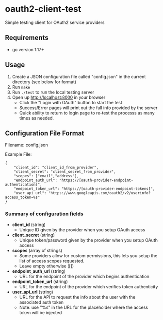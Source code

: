 # oauth2-client-test
Simple testing client for OAuth2 service providers

## Requirements
* go version 1.17+

## Usage

1. Create a JSON configuration file called "config.json" in the current directory (see below for format)
2. Run `make`
3. Run `./test` to run the local testing server
4. Open up [http://localhost:8000](http://localhost:8000) in your browser
   * Click the "Login with OAuth" button to start the test
   * Success/Error pages will print out the full info provided by the server
   * Quick ability to return to login page to re-test the processs as many times as needed.

## Configuration File Format
Filename: config.json

Example File:

```
{
	"client_id": "client_id_from_provider",
	"client_secret": "client_secret_from_provider",
	"scopes": ["email","address"],
	"endpoint_auth_url": "https://[oauth-provider-endpoint-authentication]",
	"endpoint_token_url": "https://[oauth-provider-endpoint-tokens]",
	"user_api_url": "https://www.googleapis.com/oauth2/v2/userinfo?access_token=%s"
}
```

### Summary of configuration fields

* **client_id** (string)
  * Unique ID given by the provider when you setup OAuth access
* **client_secret** (string)
  * Unique token/password given by the provider when you setup OAuth access
* **scopes** (array of strings)
  * Some providers allow for custom permissions, this lets you setup the list of access scopes requested.
  * Leave empty otherwise ([])
* **endpoint_auth_url** (string)
  * URL for the endpoint of the provider which begins authentication
* **endpoint_token_url** (string)
  * URL for the endpoint of the provider which verifies token authenticity
* **user_api_url** (string)
  * URL for the API to request the info about the user with the associated auth token
  * Note: use "%s" in the URL for the placeholder where the access token will be injected
